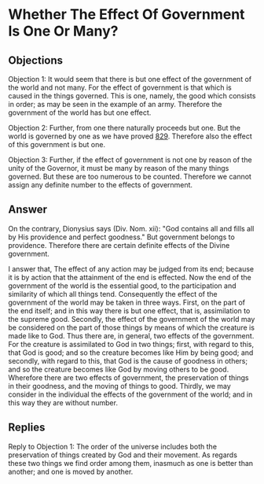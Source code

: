 # Whether The Effect Of Government Is One Or Many?

## Objections

Objection 1: It would seem that there is but one effect of the government of the world and not many. For the effect of government is that which is caused in the things governed. This is one, namely, the good which consists in order; as may be seen in the example of an army. Therefore the government of the world has but one effect.

Objection 2: Further, from one there naturally proceeds but one. But the world is governed by one as we have proved [829](A[3]). Therefore also the effect of this government is but one.

Objection 3: Further, if the effect of government is not one by reason of the unity of the Governor, it must be many by reason of the many things governed. But these are too numerous to be counted. Therefore we cannot assign any definite number to the effects of government.

## Answer

On the contrary, Dionysius says (Div. Nom. xii): "God contains all and fills all by His providence and perfect goodness." But government belongs to providence. Therefore there are certain definite effects of the Divine government.

I answer that, The effect of any action may be judged from its end; because it is by action that the attainment of the end is effected. Now the end of the government of the world is the essential good, to the participation and similarity of which all things tend. Consequently the effect of the government of the world may be taken in three ways. First, on the part of the end itself; and in this way there is but one effect, that is, assimilation to the supreme good. Secondly, the effect of the government of the world may be considered on the part of those things by means of which the creature is made like to God. Thus there are, in general, two effects of the government. For the creature is assimilated to God in two things; first, with regard to this, that God is good; and so the creature becomes like Him by being good; and secondly, with regard to this, that God is the cause of goodness in others; and so the creature becomes like God by moving others to be good. Wherefore there are two effects of government, the preservation of things in their goodness, and the moving of things to good. Thirdly, we may consider in the individual the effects of the government of the world; and in this way they are without number.

## Replies

Reply to Objection 1: The order of the universe includes both the preservation of things created by God and their movement. As regards these two things we find order among them, inasmuch as one is better than another; and one is moved by another.
